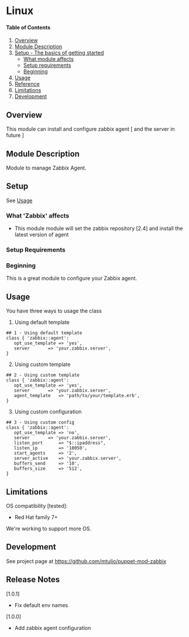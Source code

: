 # Linux

#### Table of Contents

1. [Overview](#overview)
2. [Module Description](#module-description)
3. [Setup - The basics of getting started](#setup)
    * [What module affects](#what-module-affects)
    * [Setup requirements](#setup-requirements)
    * [Beginning](#beginning)
4. [Usage](#usage)
5. [Reference](#reference)
5. [Limitations](#limitations)
6. [Development](#development)

## Overview

This module can install and configure zabbix agent [ and the server in future ]

## Module Description

Module to manage Zabbix Agent.


## Setup

 See [Usage](#usage)

### What 'Zabbix' affects

* This module module will set the zabbix repository [2.4] and install the latest version of agent

### Setup Requirements 


### Beginning 

This is a great module to configure your Zabbix agent. 

## Usage

You have three ways to usage the class 

1. Using default template

 ~~~
## 1 - Using default template
class { 'zabbix::agent': 
	opt_use_template => 'yes',
	server 		 => 'your.zabbix.server',
}
 ~~~

2. Using custom template
 ~~~
## 2 - Using custom template
class { 'zabbix::agent': 
	opt_use_template => 'yes',
	server 		 => 'your.zabbix.server',
	agent_template   => 'path/to/your/template.erb',
}
 ~~~

3. Using custom configuration
 ~~~
## 3 - Using custom config
class { 'zabbix::agent': 
	opt_use_template => 'no',
	server		 => 'your.zabbix.server',
	listen_port      => "$::ipaddress",
	listen_ip        => '10050',
	start_agents     => '2',
	server_active    => 'your.zabbix.server',
	buffers_send     => '10',
	buffers_size     => '512',
}
 ~~~





## Limitations

OS compatibility [tested]: 
* Red Hat family 7+ 

We're working to support more OS.

## Development

See project page at https://github.com/mtulio/puppet-mod-zabbix

## Release Notes

[1.0.1]
* Fix default env names

[1.0.0]
* Add zabbix agent configuration

